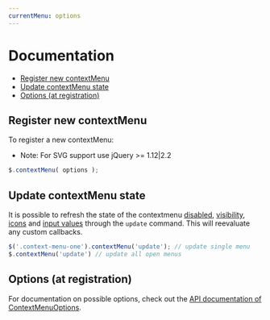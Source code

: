 ```yaml
---
currentMenu: options
---
```

# Documentation

<!-- START doctoc generated TOC please keep comment here to allow auto update -->
<!-- DON'T EDIT THIS SECTION, INSTEAD RE-RUN doctoc TO UPDATE -->


- [Register new contextMenu](#register-new-contextmenu)
- [Update contextMenu state](#update-contextmenu-state)
- [Options (at registration)](#options-at-registration)

<!-- END doctoc generated TOC please keep comment here to allow auto update -->

## Register new contextMenu

To register a new contextMenu:

* Note: For SVG support use jQuery >= 1.12|2.2

```javascript
$.contextMenu( options );
```

## Update contextMenu state

It is possible to refresh the state of the contextmenu [disabled](https://swisnl.github.io/jQuery-contextMenu/docs/items.html#disabled), [visibility](https://swisnl.github.io/jQuery-contextMenu/docs/items.html#visible), [icons](https://swisnl.github.io/jQuery-contextMenu/docs/items.html#icon) and [input values](https://swisnl.github.io/jQuery-contextMenu/docs/items.html#type) through the `update` command. This will reevaluate any custom callbacks. 

```javascript
$('.context-menu-one').contextMenu('update'); // update single menu
$.contextMenu('update') // update all open menus
```

## Options (at registration)

For documentation on possible options, check out the [API documentation of ContextMenuOptions](api/ContextMenuOptions.html).